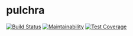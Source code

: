 # pulchra

[![Build Status](https://travis-ci.org/rodrigogs/pulchra.svg?branch=master)](https://travis-ci.org/rodrigogs/pulchra)
[![Maintainability](https://api.codeclimate.com/v1/badges/a9e8a6a7fde22f6582b3/maintainability)](https://codeclimate.com/github/rodrigogs/pulchra/maintainability)
[![Test Coverage](https://api.codeclimate.com/v1/badges/a9e8a6a7fde22f6582b3/test_coverage)](https://codeclimate.com/github/rodrigogs/pulchra/test_coverage)
